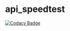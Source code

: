 # api_speedtest
[![Codacy Badge](https://api.codacy.com/project/badge/Grade/9c04334eea884e8c923246018dd27be4)](https://app.codacy.com/app/tecnom1k3/api_speedtest?utm_source=github.com&utm_medium=referral&utm_content=tecnom1k3/api_speedtest&utm_campaign=Badge_Grade_Dashboard)